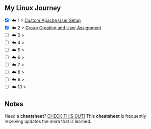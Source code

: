 ## My Linux Journey

- [x] ☁️ 1 > [Custom Apache User Setup](001/README.md)
- [x] ☁️ 2 > [Group Creation and User Assignment](002/README.md)
- [ ] ☁️ 3 > [](003/README.md)
- [ ] ☁️ 4 > [](004/README.md)
- [ ] ☁️ 5 > [](005/README.md)
- [ ] ☁️ 6 > [](006/README.md)
- [ ] ☁️ 7 > [](007/README.md)
- [ ] ☁️ 8 > [](008/README.md)
- [ ] ☁️ 9 > [](009/README.md)
- [ ] ☁️ 10 > [](010/README.md)

## Notes
Need a **cheatsheet**? [CHECK THIS OUT!](NOTES.md) This **cheatsheet** is frequently receiving updates the more that is learned.  
